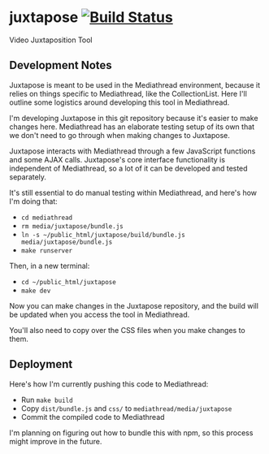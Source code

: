 # juxtapose [![Build Status](https://travis-ci.org/ccnmtl/juxtapose.svg?branch=master)](https://travis-ci.org/ccnmtl/juxtapose)
Video Juxtaposition Tool

## Development Notes
Juxtapose is meant to be used in the Mediathread environment, because it
relies on things specific to Mediathread, like the CollectionList. Here
I'll outline some logistics around developing this tool in Mediathread.

I'm developing Juxtapose in this git repository because it's easier to make
changes here. Mediathread has an elaborate testing setup of its own that we
don't need to go through when making changes to Juxtapose.

Juxtapose interacts with Mediathread through a few JavaScript functions and
some AJAX calls. Juxtapose's core interface functionality is independent of
Mediathread, so a lot of it can be developed and tested separately.

It's still essential to do manual testing within Mediathread, and here's
how I'm doing that:

* `cd mediathread`
* `rm media/juxtapose/bundle.js`
* `ln -s ~/public_html/juxtapose/build/bundle.js media/juxtapose/bundle.js`
* `make runserver`

Then, in a new terminal:

* `cd ~/public_html/juxtapose`
* `make dev`

Now you can make changes in the Juxtapose repository, and the build will be
updated when you access the tool in Mediathread.

You'll also need to copy over the CSS files when you make changes to them.

## Deployment
Here's how I'm currently pushing this code to Mediathread:
* Run `make build`
* Copy `dist/bundle.js` and `css/` to `mediathread/media/juxtapose`
* Commit the compiled code to Mediathread

I'm planning on figuring out how to bundle this with npm, so this process
might improve in the future.
